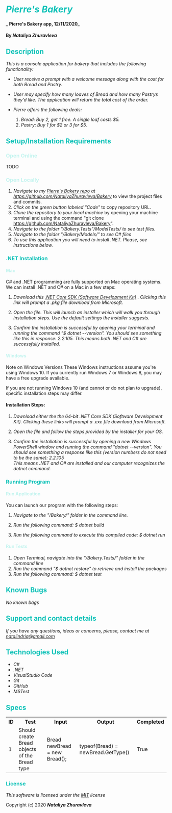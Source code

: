 # <span style="color:#0ec2b8">_Pierre's Bakery_</span>

#### _ Pierre's Bakery app, 12/11/2020_

#### By _**Nataliya Zhuravleva**_

## <span style="color:#0ec2b8">Description</span>

_This is a console application for bakery that includes the following functionality:_

* _User receive a prompt with a welcome message along with the cost for both Bread and Pastry._

* _User may specify how many loaves of Bread and how many Pastrys they'd like. The application will return the total cost of the order._

* _Pierre offers the following deals:_
    1. _Bread: Buy 2, get 1 free. A single loaf costs $5._
    2. _Pastry: Buy 1 for \$2 or 3 for $5._

## <span style="color:#0ec2b8">Setup/Installation Requirements</span>
### <span style="color:#c4f4ef">Open Online</span>
TODO
### <span style="color:#c4f4ef">Open Locally</span>
1. _Navigate to my [Pierre's Bakery repo](https://github.com/NataliyaZhuravleva/Bakery) at https://github.com/NataliyaZhuravleva/Bakery_ to view the project files and commits.
2. _Click on the green button labeled "Code"_ to copy repository URL.
3. _Clone the repository to your local machine_ by opening your machine terminal and using the command "git clone https://github.com/NataliyaZhuravleva/Bakery".
4. _Navigate to the folder "/Bakery.Tests"/ModelTests/ to see test files._
5. _Navigate to the folder "/Bakery/Models/" to see C# files_
6. _To use this application you will need to install .NET. Please, see instructions below._

### <span style="color:#0ec2b8">.NET Installation</span> 


#### <span style="color:#c4f4ef">Mac</span> 
<p>C# and .NET programming are fully supported on Mac operating systems. We can install .NET and C# on a Mac in a few steps:</p>

1. _Download this [.NET Core SDK (Software Development Kit)](https://dotnet.microsoft.com/download/dotnet-core/thank-you/sdk-2.2.106-macos-x64-installer) . Clicking this link will prompt a .pkg file download from Microsoft._

2. _Open the file. This will launch an installer which will walk you through installation steps. Use the default settings the installer suggests._ 

3. _Confirm the installation is successful by opening your terminal and running the command "$ dotnet --version". You should see something like this in response: 2.2.105. This means both .NET and C# are successfully installed._

#### <span style="color:#c4f4ef">Windows</span> 
Note on Windows Versions
These Windows instructions assume you're using Windows 10. If you currently run Windows 7 or Windows 8, you may have a free upgrade available.

If you are not running Windows 10 (and cannot or do not plan to upgrade), specific installation steps may differ. 

#### Installation Steps:
1. _Download either the the 64-bit .NET Core SDK (Software Development Kit). Clicking these links will prompt a .exe file download from Microsoft._

2. _Open the file and follow the steps provided by the installer for your OS._

3. _Confirm the installation is successful by opening a new Windows PowerShell window and running the command "dotnet --version". You should see something a response like this (version numbers do not need to be the same): 2.2.105_<br>
_This means .NET and C# are installed and our computer recognizes the dotnet command._

### <span style="color:#0ec2b8">Running Program</span> 
#### <span style="color:#c4f4ef">Run Application</span>
<p>You can launch our program with the following steps:</p>

1. _Navigate to the "/Bakery/" folder in the command line._

2. _Run the following command: $ dotnet build_

3. _Run the following command to execute this compiled code: $ dotnet run_


#### <span style="color:#c4f4ef">Run Tests</span> 

 1. _Open Terminal, navigate into the "/Bakery.Tests/" folder in the command line_ 
 2. _Run the command "$ dotnet restore" to retrieve and install the packages_
 3. _Run the following command: $ dotnet test_

## <span style="color:#0ec2b8">Known Bugs</span>

_No known bags_

## <span style="color:#0ec2b8">Support and contact details</span>

_If you have any questions, ideas or concerns, please, contact me at [natalindria@gmail.com](mailto:natalindria@gmail.com)_


## <span style="color:#0ec2b8">Technologies Used</span>

* _C#_
* _.NET_
* _VisualStudio Code_
* _Git_
* _GitHub_
* _MSTest_


## <span style="color:#0ec2b8">Specs</span>

<table>
  <tr>
    <th>ID
    <th>Test</th>
    <th>Input</th>
    <th>Output</th>
    <th>Completed</th>
  </tr>
  <tr>
    <td>1</td>
    <td>Should create Bread objects of the Bread type</td>
    <td>Bread newBread = new Bread();</td>
    <td>typeof(Bread) = newBread.GetType()</td>
    <td>True</td>
  </tr>
  
</table>

### <span style="color:#0ec2b8">License</span> 

*This software is licensed under the [MIT](https://choosealicense.com/licenses/mit/) license*

Copyright (c) 2020 **_Nataliya Zhuravleva_**
